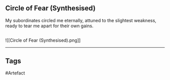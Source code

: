 ## Circle of Fear (Synthesised)
My subordinates circled me eternally, attuned to the slightest weakness, ready to tear me apart for their own gains.
## 
![[Circle of Fear (Synthesised).png]]

---
## Tags
#Artefact